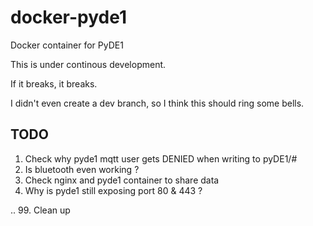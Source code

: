 # docker-pyde1
Docker container for PyDE1

This is under continous development.

If it breaks, it breaks.

I didn't even create a dev branch, so I think this should ring some bells.

## TODO
 1. Check why pyde1 mqtt user gets DENIED when writing to pyDE1/#
 2. Is bluetooth even working ?
 3. Check nginx and pyde1 container to share data
 4. Why is pyde1 still exposing port 80 & 443 ?


 ..
 99. Clean up
